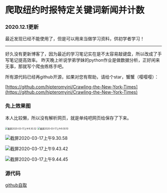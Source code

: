 # 爬取纽约时报特定关键词新闻并计数
### 2020.12.1更新
最近发现已经不能使用了，但是可以用来当做学习资料，供初学者学习！

---

好久没有更新博客了，因为最近的学习笔记实在是不太容易敲键盘，所以改成了手写笔记提高效率。
昨天晚上听说学弟学妹的python作业是做数据分析，正好闲来无事，那就写个爬虫练练手吧。

所有源代码已经再github开源，如果对您有帮助，请给个star，蟹蟹（嘤嘤嘤）：

[https://github.com/hipteromyini/Crawling-the-New-York-Times](https://github.com/hipteromyini/Crawling-the-New-York-Times)

### 先上效果图

本人比较懒，所以没有解析网页，就是单纯吧网页给保存了下来。

<img src="https://mweb-1258283078.cos.ap-chongqing.myqcloud.com/typaro/mac/013036.png" alt="截屏2020-03-17上午9.30.32" style="zoom:50%;" />

<img src="https://mweb-1258283078.cos.ap-chongqing.myqcloud.com/typaro/mac/013013.png" alt="截屏2020-03-17上午9.30.10" style="zoom:50%;" />

![截屏2020-03-17上午9.30.58](https://mweb-1258283078.cos.ap-chongqing.myqcloud.com/typaro/mac/013102.png)

![截屏2020-03-17上午9.43.42](https://mweb-1258283078.cos.ap-chongqing.myqcloud.com/typaro/mac/014351.png)



 ![截屏2020-03-17上午9.44.45](https://mweb-1258283078.cos.ap-chongqing.myqcloud.com/typaro/mac/014450.png)

### 源代码

[github自取](https://github.com/hipteromyini/Crawling-the-New-York-Times)

